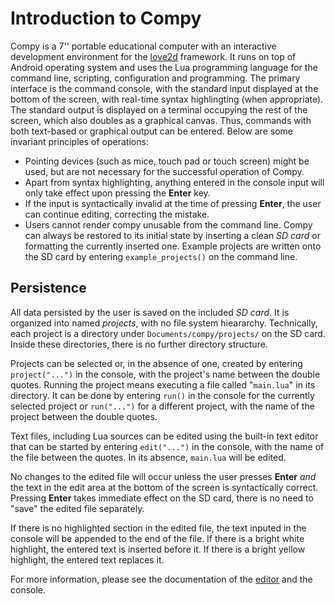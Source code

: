 # Introduction to Compy

Compy is a 7'' portable educational computer with an interactive development 
environment for the [love2d](https://love2d.org) framework. It runs on top of 
Android operating system and uses the Lua programming language for the command 
line, scripting, configuration and programming. The primary interface is the 
command console, with the standard input displayed at the bottom of the screen, 
with real-time syntax highlingting (when appropriate). The standard output is 
displayed on a terminal occupying the rest of the screen, which also doubles as 
a graphical canvas. Thus, commands with both text-based or graphical output can 
be entered. Below are some invariant principles of operations:

* Pointing devices (such as mice, touch pad or touch screen) might be used, but 
  are not necessary for the successful operation of Compy.
* Apart from syntax highlighting, anything entered in the console 
  input will only take effect upon pressing the **Enter** key.
* If the input is syntactically invalid at the time of pressing **Enter**, the
  user can continue editing, correcting the mistake.
* Users cannot render compy unusable from the command line. Compy can always 
  be restored to its initial state by inserting a clean _SD card_ or formatting
  the currently inserted one. Example projects are written onto the SD card by
  entering `example_projects()` on the command line.

## Persistence

All data persisted by the user is saved on the included _SD card_. It is 
organized into named _projects_, with no file system hieararchy. Technically, 
each project is a directory under `Documents/compy/projects/` on the SD card. 
Inside these directories, there is no further directory structure.

Projects can be selected or, in the absence of one, created by entering 
`project("...")` in the console, with the project's name between the double 
quotes. Running the project means executing a file called "`main.lua`" in its 
directory. It can be done by entering `run()` in the console for the currently 
selected project or `run("...")` for a different project, with the name of the 
project between the double quotes.

Text files, including Lua sources can be edited using the built-in text editor 
that can be started by entering `edit("...")` in the console, with the name of 
the file between the quotes. In its absence, `main.lua` will be edited.

No changes to the edited file will occur unless the user presses **Enter** _and_ 
the text in the edit area at the bottom of the screen is syntactically correct. 
Pressing **Enter** takes immediate effect on the SD card, there is no need to 
"save" the edited file separately.

If there is no highlighted section in the edited file, the text inputed in the 
console will be appended to the end of the file. If there is a bright white 
highlight, the entered text is inserted before it. If there is a bright yellow 
highlight, the entered text replaces it.

For more information, please see the documentation of the [editor](EDITOR.md) 
and the console.
